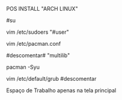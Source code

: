 POS INSTALL "ARCH LINUX"

#su

vim /etc/sudoers
"#user" 

vim /etc/pacman.conf

#descomentar#
"multilib"

pacman -Syu

vim /etc/default/grub
#descomentar

Espaço de Trabalho apenas na tela principal
